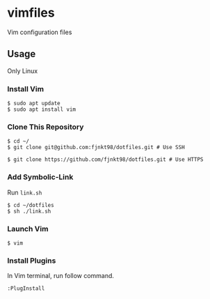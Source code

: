 # vimfiles
Vim configuration files

## Usage

Only Linux

### Install Vim

```
$ sudo apt update
$ sudo apt install vim
```

### Clone This Repository

```
$ cd ~/
$ git clone git@github.com:fjnkt98/dotfiles.git # Use SSH

$ git clone https://github.com/fjnkt98/dotfiles.git # Use HTTPS
```

### Add Symbolic-Link

Run `link.sh`

```
$ cd ~/dotfiles
$ sh ./link.sh
```

### Launch Vim

```
$ vim
```

### Install Plugins

In Vim terminal, run follow command.

```
:PlugInstall
```
